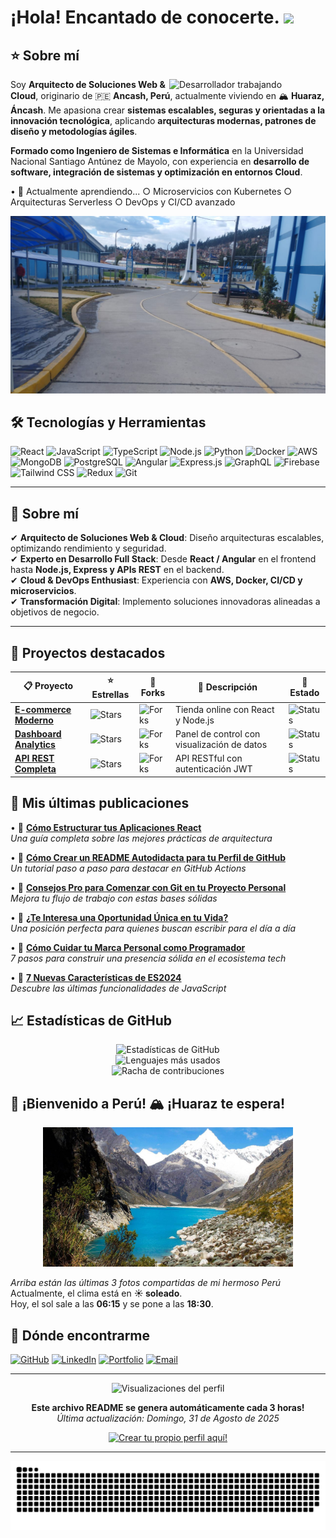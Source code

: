 # ¡Hola! Encantado de conocerte. <img src="https://media.giphy.com/media/hvRJCLFzcasrR4ia7z/giphy.gif" width="30px"/>

## ⭐ Sobre mí

<img align="right" alt="Desarrollador trabajando" width="250" src="https://media.giphy.com/media/M9gbBd9nbDrOTu1Mqx/giphy.gif">

Soy **Arquitecto de Soluciones Web & Cloud**, originario de 🇵🇪 **Ancash, Perú**, actualmente viviendo en 🏔️ **Huaraz, Áncash**. Me apasiona crear **sistemas escalables, seguras y orientadas a la innovación tecnológica**, aplicando **arquitecturas modernas, patrones de diseño y metodologías ágiles**.

**Formado como Ingeniero de Sistemas e Informática** en la Universidad Nacional Santiago Antúnez de Mayolo, con experiencia en **desarrollo de software, integración de sistemas y optimización en entornos Cloud**.

• 🌱 Actualmente aprendiendo...
  ○ Microservicios con Kubernetes
  ○ Arquitecturas Serverless
  ○ DevOps y CI/CD avanzado


![Banner de yelsen](unasam.jpeg) 

## 🛠️ Tecnologías y Herramientas

![React](https://img.shields.io/badge/React-20232A?style=for-the-badge&logo=react&logoColor=61DAFB)
![JavaScript](https://img.shields.io/badge/JavaScript-F7DF1E?style=for-the-badge&logo=javascript&logoColor=black)
![TypeScript](https://img.shields.io/badge/TypeScript-007ACC?style=for-the-badge&logo=typescript&logoColor=white)
![Node.js](https://img.shields.io/badge/Node.js-43853D?style=for-the-badge&logo=node.js&logoColor=white)
![Python](https://img.shields.io/badge/Python-3776AB?style=for-the-badge&logo=python&logoColor=white)
![Docker](https://img.shields.io/badge/Docker-2496ED?style=for-the-badge&logo=docker&logoColor=white)
![AWS](https://img.shields.io/badge/AWS-232F3E?style=for-the-badge&logo=amazon-aws&logoColor=white)
![MongoDB](https://img.shields.io/badge/MongoDB-4EA94B?style=for-the-badge&logo=mongodb&logoColor=white)
![PostgreSQL](https://img.shields.io/badge/PostgreSQL-316192?style=for-the-badge&logo=postgresql&logoColor=white)
![Angular](https://img.shields.io/badge/Angular-DD0031?style=for-the-badge&logo=angular&logoColor=white)
![Express.js](https://img.shields.io/badge/Express.js-404D59?style=for-the-badge&logo=express&logoColor=white)
![GraphQL](https://img.shields.io/badge/GraphQL-E10098?style=for-the-badge&logo=graphql&logoColor=white)
![Firebase](https://img.shields.io/badge/Firebase-039BE5?style=for-the-badge&logo=firebase&logoColor=white)
![Tailwind CSS](https://img.shields.io/badge/Tailwind_CSS-38B2AC?style=for-the-badge&logo=tailwind-css&logoColor=white)
![Redux](https://img.shields.io/badge/Redux-593D88?style=for-the-badge&logo=redux&logoColor=white)
![Git](https://img.shields.io/badge/GIT-E44C30?style=for-the-badge&logo=git&logoColor=white)

---

## 🚀 Sobre mí
✔ **Arquitecto de Soluciones Web & Cloud**: Diseño arquitecturas escalables, optimizando rendimiento y seguridad.  
✔ **Experto en Desarrollo Full Stack**: Desde **React / Angular** en el frontend hasta **Node.js, Express y APIs REST** en el backend.  
✔ **Cloud & DevOps Enthusiast**: Experiencia con **AWS, Docker, CI/CD y microservicios**.  
✔ **Transformación Digital**: Implemento soluciones innovadoras alineadas a objetivos de negocio.  

---

## 📂 Proyectos destacados

| 📋 Proyecto | ⭐ Estrellas | 🍴 Forks | 📝 Descripción | 🚀 Estado |
|-------------|-------------|-----------|----------------|-----------|
| **[E-commerce Moderno](enlace-a-tu-repo)** | ![Stars](https://img.shields.io/github/stars/tu-usuario/e-commerce-moderno?style=social) | ![Forks](https://img.shields.io/github/forks/tu-usuario/e-commerce-moderno?style=social) | Tienda online con React y Node.js | ![Status](https://img.shields.io/badge/Estado-Activo-success) |
| **[Dashboard Analytics](enlace-a-tu-repo)** | ![Stars](https://img.shields.io/github/stars/tu-usuario/dashboard-analytics?style=social) | ![Forks](https://img.shields.io/github/forks/tu-usuario/dashboard-analytics?style=social) | Panel de control con visualización de datos | ![Status](https://img.shields.io/badge/Estado-Mantenimiento-yellow) |
| **[API REST Completa](enlace-a-tu-repo)** | ![Stars](https://img.shields.io/github/stars/tu-usuario/api-rest-completa?style=social) | ![Forks](https://img.shields.io/github/forks/tu-usuario/api-rest-completa?style=social) | API RESTful con autenticación JWT | ![Status](https://img.shields.io/badge/Estado-Completado-blue) |

## 📖 Mis últimas publicaciones

• 📝 **[Cómo Estructurar tus Aplicaciones React](enlace-al-post)**  
  *Una guía completa sobre las mejores prácticas de arquitectura*

• 📝 **[Cómo Crear un README Autodidacta para tu Perfil de GitHub](enlace-al-post)**  
  *Un tutorial paso a paso para destacar en GitHub Actions*

• 📝 **[Consejos Pro para Comenzar con Git en tu Proyecto Personal](enlace-al-post)**  
  *Mejora tu flujo de trabajo con estas bases sólidas*

• 📝 **[¿Te Interesa una Oportunidad Única en tu Vida?](enlace-al-post)**  
  *Una posición perfecta para quienes buscan escribir para el día a día*

• 📝 **[Cómo Cuidar tu Marca Personal como Programador](enlace-al-post)**  
  *7 pasos para construir una presencia sólida en el ecosistema tech*

• 📝 **[7 Nuevas Características de ES2024](enlace-al-post)**  
  *Descubre las últimas funcionalidades de JavaScript*

## 📈 Estadísticas de GitHub

<div align="center">
  <img src="https://github-readme-stats.vercel.app/api?username=tu-usuario&show_icons=true&theme=radical&hide_border=true" alt="Estadísticas de GitHub" />
</div>

<div align="center">
  <img src="https://github-readme-stats.vercel.app/api/top-langs/?username=tu-usuario&layout=compact&theme=radical&hide_border=true" alt="Lenguajes más usados" />
</div>

<div align="center">
  <img src="https://github-readme-streak-stats.herokuapp.com/?user=tu-usuario&theme=radical&hide_border=true" alt="Racha de contribuciones" />
</div>

## 🌟 ¡Bienvenido a Perú! 🏔️ ¡Huaraz te espera!

<div align="center">
  <img src="laguna.jpg" alt="Paisaje de los Andes peruanos" width="400" />
</div>

*Arriba están las últimas 3 fotos compartidas de mi hermoso Perú*  
Actualmente, el clima está en **☀️ soleado**.  
Hoy, el sol sale a las **06:15** y se pone a las **18:30**.

## 🔗 Dónde encontrarme

[![GitHub](https://img.shields.io/badge/GitHub-100000?style=for-the-badge&logo=github&logoColor=white)](https://github.com/yelsen)
[![LinkedIn](https://img.shields.io/badge/LinkedIn-0077B5?style=for-the-badge&logo=linkedin&logoColor=white)](https://linkedin.com/in/yelsen)
[![Portfolio](https://img.shields.io/badge/Portfolio-FF5722?style=for-the-badge&logo=todoist&logoColor=white)](https://punto.digital.com)
[![Email](https://img.shields.io/badge/Email-D14836?style=for-the-badge&logo=gmail&logoColor=white)](mailto:g.hyelsen@gmail.com)

---

<div align="center">
  <img src="https://komarev.com/ghpvc/?username=tu-usuario&color=blueviolet&style=for-the-badge" alt="Visualizaciones del perfil" />
</div>

<div align="center">
  
**Este archivo README se genera automáticamente cada 3 horas!**  
*Última actualización: Domingo, 31 de Agosto de 2025*

[![Crear tu propio perfil aquí!](https://img.shields.io/badge/Crear%20tu%20propio%20perfil-aquí-brightgreen?style=for-the-badge)](enlace-a-tu-generador)

</div>

---

<div align="center">
  <img src="https://raw.githubusercontent.com/platane/snk/output/github-contribution-grid-snake-dark.svg" alt="Snake eating commits" />
</div>
